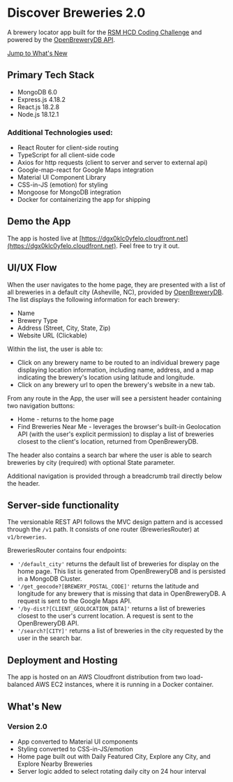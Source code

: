 # Discover Breweries 2.0

A brewery locator app built for the [RSM HCD Coding Challenge](<https://rsm-hcd-coding-challenge.s3.amazonaws.com/requirements/RSM+HCD+Coding+Challenge+Instructions+(1).pdf>) and powered by the [OpenBreweryDB API](https://www.openbrewerydb.org/documentation).

[Jump to What's New](#What's-New)

## Primary Tech Stack

- MongoDB 6.0
- Express.js 4.18.2
- React.js 18.2.8
- Node.js 18.12.1

### Additional Technologies used:

- React Router for client-side routing
- TypeScript for all client-side code
- Axios for http requests (client to server and server to external api)
- Google-map-react for Google Maps integration
- Material UI Component Library
- CSS-in-JS (emotion) for styling
- Mongoose for MongoDB integration
- Docker for containerizing the app for shipping

## Demo the App

The app is hosted live at [https://dgx0klc0yfelo.cloudfront.net](https://dgx0klc0yfelo.cloudfront.net). Feel free to try it out.

## UI/UX Flow

When the user navigates to the home page, they are presented with a list of all breweries in a default city (Asheville, NC), provided by [OpenBreweryDB](https://www.openbrewerydb.org/documentation). The list displays the following information for each brewery:

- Name
- Brewery Type
- Address (Street, City, State, Zip)
- Website URL (Clickable)

Within the list, the user is able to:

- Click on any brewery name to be routed to an individual brewery page displaying location information, including name, address, and a map indicating the brewery's location using latitude and longitude.
- Click on any brewery url to open the brewery's website in a new tab.

From any route in the App, the user will see a persistent header containing two navigation buttons:

- Home - returns to the home page
- Find Breweries Near Me - leverages the browser's built-in Geolocation API (with the user's explicit permission) to display a list of breweries closest to the client's location, returned from OpenBreweryDB.

The header also contains a search bar where the user is able to search breweries by city (required) with optional State parameter.

Additional navigation is provided through a breadcrumb trail directly below the header.

## Server-side functionality

The versionable REST API follows the MVC design pattern and is accessed through the `/v1` path. It consists of one router (BreweriesRouter) at `v1/breweries`.

BreweriesRouter contains four endpoints:

- `'/default_city'` returns the default list of breweries for display on the home page. This list is generated from OpenBreweryDB and is persisted in a MongoDB Cluster.
- `'/get_geocode?[BREWERY_POSTAL_CODE]'` returns the latitude and longitude for any brewery that is missing that data in OpenBreweryDB. A request is sent to the Google Maps API.
- `'/by-dist?[CLIENT_GEOLOCATION_DATA]'` returns a list of breweries closest to the user's current location. A request is sent to the OpenBreweryDB API.
- `'/search?[CITY]'` returns a list of breweries in the city requested by the user in the search bar.

## Deployment and Hosting

The app is hosted on an AWS Cloudfront distribution from two load-balanced AWS EC2 instances, where it is running in a Docker container.

## What's New

### Version 2.0

- App converted to Material UI components
- Styling converted to CSS-in-JS/emotion
- Home page built out with Daily Featured City, Explore any City, and Explore Nearby Breweries
- Server logic added to select rotating daily city on 24 hour interval
